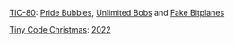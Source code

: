 [TIC-80][tic80]: [Pride Bubbles][pride], [Unlimited Bobs][bobs] and [Fake Bitplanes][bitplanes]

[Tiny Code Christmas][tcc]: [2022][tcc2022]

[tic80]: https://tic80.com/
[tcc]: https://tcc.lovebyte.party/
[tcc2022]: https://github.com/Z303/tiny-code-christmas-2022
[pride]: https://github.com/Z303/pride-bubbles
[bobs]: https://github.com/Z303/unlimited-bobs
[bitplanes]: https://github.com/Z303/fake-bitplanes
